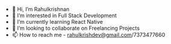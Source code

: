 - 👋 Hi, I’m Rahulkrishnan
- 👀 I’m interested in Full Stack Development
- 🌱 I’m currently learning React Native
- 💞️ I’m looking to collaborate on Freelancing Projects
- 📫 How to reach me - rahulkrishdev@gmail.com/7373477660
